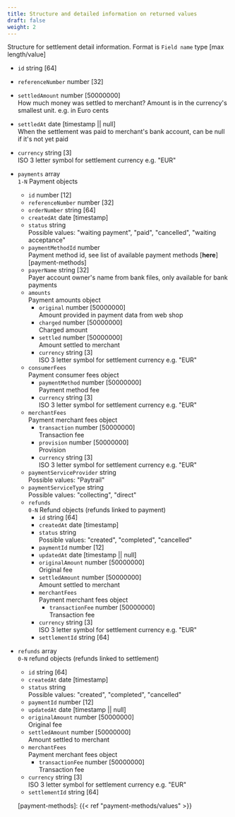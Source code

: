```yaml
---
title: Structure and detailed information on returned values
draft: false
weight: 2
---
```


Structure for settlement detail information. Format is `Field name` type [max length/value] 

- `id` string [64]
- `referenceNumber`	number [32]
- `settledAmount` number [50000000] \
How much money was settled to merchant? Amount is in the currency's smallest unit. e.g. in Euro cents
- `settledAt` date [timestamp || null] \
When the settlement was paid to merchant's bank account, can be null if it's not yet paid
- `currency` string [3] \
ISO 3 letter symbol for settlement currency e.g. "EUR"
- `payments` array \
`1-N` Payment objects
  - `id` number [12]
  - `referenceNumber` number [32]
  - `orderNumber` string [64]
  - `createdAt` date [timestamp]
  - `status` string \
  Possible values: "waiting payment", "paid", "cancelled", "waiting acceptance"
  - `paymentMethodId` number \
  Payment method id, see list of available payment methods [**here**][payment-methods]
  - `payerName`	string [32] \
  Payer account owner's name from bank files, only available for bank payments
  - `amounts` \
  Payment amounts object
    - `original` number [50000000] \
    Amount provided in payment data from web shop
    - `charged`	number [50000000] \
    Charged amount
    - `settled`	number [50000000] \
    Amount settled to merchant
    - `currency` string [3] \
    ISO 3 letter symbol for settlement currency e.g. "EUR"
  - `consumerFees` \
  Payment consumer fees object
    - `paymentMethod` number [50000000] \
    Payment method fee
    - `currency` string [3] \
    ISO 3 letter symbol for settlement currency e.g. "EUR"
  - `merchantFees` \
  Payment merchant fees object
    - `transaction` number [50000000] \
    Transaction fee
    - `provision` number [50000000] \
    Provision
    - `currency` string [3] \
    ISO 3 letter symbol for settlement currency e.g. "EUR"
  - `paymentServiceProvider` string \
  Possible values: "Paytrail"
  - `paymentServiceType` string \
  Possible values: "collecting", "direct"
  - `refunds` \
  `0-N` Refund objects (refunds linked to payment)
    - `id` string [64]
    - `createdAt` date [timestamp]
    - `status` string \
    Possible values: "created", "completed", "cancelled"
    - `paymentId` number [12]
    - `updatedAt` date [timestamp || null]
    - `originalAmount` number [50000000] \
    Original fee
    - `settledAmount` number [50000000] \
    Amount settled to merchant
    - `merchantFees` \
    Payment merchant fees object
      - `transactionFee` number [50000000] \
      Transaction fee
    - `currency` string [3] \
    ISO 3 letter symbol for settlement currency e.g. "EUR"
    - `settlementId` string [64]
- `refunds`	array \
`0-N` refund objects (refunds linked to settlement)
  - `id` string [64]
  - `createdAt`	date [timestamp]
  - `status` string \
  Possible values: "created", "completed", "cancelled"
  - `paymentId`	number [12]
  - `updatedAt`	date [timestamp || null]
  - `originalAmount` number [50000000] \
  Original fee
  - `settledAmount`	number [50000000] \
  Amount settled to merchant
  - `merchantFees` \
  Payment merchant fees object
    - `transactionFee`	number [50000000] \
    Transaction fee
  - `currency` string [3] \
  ISO 3 letter symbol for settlement currency e.g. "EUR"
  - `settlementId` string [64]

  [payment-methods]: {{< ref "payment-methods/values" >}}